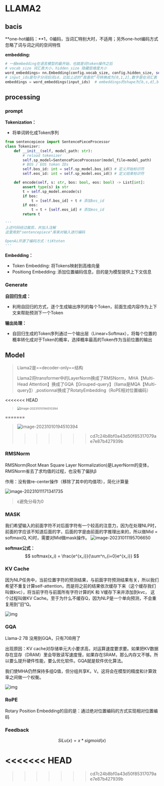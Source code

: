 # LLAMA2

## bacis

**one-hot编码：**1，0编码，当词汇特别大时，不适用；另外one-hot编码方式忽略了词与词之间的空间特性

**embedding:**

```python
# 一般embedding在语言模型的最开始，也就是词token操作之后
# vocab_size 词汇表大小，hidden_size 隐藏层维度大小
word_embeddings= nn.Embedding(config.vocab_size, config.hidden_size, self.padding_idx)
# input_ids是句子分词后词id，比如上述的“我喜欢”可转换成为[0,1,2],数字是在词汇表【我，喜，欢，吃,面】中的索引，即token id
embeddings = word_embeddings(input_ids)  # embeddings的shape为[b,s,d],b:batch,s:seq_len,d:embedding size
```

## processing

### prompt

**Tokenization：**

- 将单词转化成Token序列

```python
from sentencepiece import SentencePieceProcessor
class Tokenizer:
    def __init__(self, model_path: str):
        # reload tokenizer
        self.sp_model=SentencePieceProcessor(model_file=model_path)
        # BOS / EOS token IDs
        self.bos_id: int = self.sp_model.bos_id() # 定义开始标识符
        self.eos_id: int = self.sp_model.eos_id() # 定义结束标识符

    def encode(self, s: str, bos: bool, eos: bool) -> List[int]:
        assert type(s) is str
        t = self.sp_model.encode(s)
        if bos:
            t = [self.bos_id] + t # 添加bos_id
        if eos:
            t = t + [self.eos_id] # 添加eos_id
        return t

'''
上述代码经过裁剪，并加入注解
这里用到"sentencepiece"库来对输入进行编码

OpenAi开源了编码方式：tiKtoten
''' 
```

**Embedding：**

- Token Embedding: 将Tokens映射到高维向量
- Positiong Embedding: 添加位置编码信息，目的是为模型提供上下文信息

### Generate

**自回归生成：**

- 利用自回归的方式，逐个生成输出序列的每个Token，前面生成内容作为上下文来帮助预测下一个Token

**输出处理：**

- 自回归生成的Token序列通过一个输出层（Linear+Softmax），将每个位置的概率转化成对于Token的概率，选择概率最高的Token作为当前位置的输出

## Model

> Llama2是==decoder-only==结构
>
> Llama2将transformer中的LayerNorm换成了RMSNorm，MHA【Multi-Head Attention】换成了GQA【Grouped-query】（llama是MQA【Multi-query】）,postionnal换成了RotatyEmbedding（RoPE相对位置编码）
>
<<<<<<< HEAD
> <img src="C:\Users\iMAN\AppData\Roaming\Typora\typora-user-images\image-20231010194510394.png" alt="image-20231010194510394" style="zoom:67%;" />
=======
> ![image-20231010194510394](C:\Users\iMAN\AppData\Roaming\Typora\typora-user-images\image-20231010194510394.png)
>>>>>>> cd7c24b8bf0a43d50f85317079ae7e87b427939b

### RMSNorm

RMSNorm(Root Mean Square Layer Normalization)是LayerNorm的变体，RMSNorm省去了求均值的过程，也没有了偏执β

作用：没有做re-center操作（移除了其中的均值项），简化计算量

![image-20231011171341735](C:\Users\iMAN\AppData\Roaming\Typora\typora-user-images\image-20231011171341735.png)

> ε避免分母为0

### MASK

我们希望输入的前面字符不对后面字符有一个较高的注意力，因为在处理NLP时，前面的字应该不知道后面的字，后面的字是由前面的字推理出来的，所以做Mid = softmax(Q, K)时，需要对Mid做mask操作。
![image-20231011195706650](C:\Users\iMAN\AppData\Roaming\Typora\typora-user-images\image-20231011195706650.png)

**softmax公式：**
$$
softmax(x_i) = \frac{e^{x_i}}{\sum^n_{i=0}e^{x_i}}
$$

### KV Cache

因为NLP任务中，当前位置字符的预测结果，与前面字符预测结果有关，所以我们希望不重复计算self-attention，而是将之前的结果依次缓存下来（这个缓存我们叫做kvc），将当前字符与前面所有字符计算的K 和 V缓存下来并添加到kvc， 这个过程叫做KV Cache。至于为什么不缓存Q，因为NLP是一个单向预测，不会重复用到”旧“Q。

![img](https://pic3.zhimg.com/80/v2-f764447457c75f18681e3f8bfdea20fe_720w.webp)

### GQA

Llama-2 7B 没用到GQA，只有70B用了

出现原因：KV cache对存储单元大小要求高，对运算速度要求要。如果把KV数据存在显存（DRAM）里会导致读写速度慢，如果存在SRAM，那么内存又不够。所以要么提升硬件性能，要么优化软件。GQA就是软件优化算法。

我们使MHA仍然保持多组Q值，但分组共享K，V。这将会在模型的精度和计算效率之间做一个权衡。

![img](https://pic1.zhimg.com/80/v2-0b4046dca50ceb80361ef1ee1ba3f6d4_720w.webp)

### RoPE

Rotary Position Embedding的目的是：通过绝对位置编码的方式实现相对位置编码

### Feedback


$$
SiLu(x) = x*sigmoid(x)
$$

<<<<<<< HEAD
=======

>>>>>>> cd7c24b8bf0a43d50f85317079ae7e87b427939b
